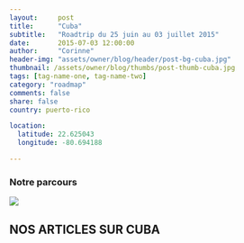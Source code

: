 ```yaml
---
layout:     post
title:      "Cuba"
subtitle:   "Roadtrip du 25 juin au 03 juillet 2015"
date:       2015-07-03 12:00:00
author:     "Corinne"
header-img: "assets/owner/blog/header/post-bg-cuba.jpg"
thumbnail: /assets/owner/blog/thumbs/post-thumb-cuba.jpg
tags: [tag-name-one, tag-name-two]
category: "roadmap"
comments: false
share: false
country: puerto-rico

location:
  latitude: 22.625043
  longitude: -80.694188

---
```



### Notre parcours   

<img src="{{ site.url }}{{ site.baseurl }}/assets/owner/blog/galleries/cuba.jpg">


## NOS ARTICLES SUR CUBA
